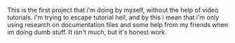 This is the first project that i'm doing by myself, without the help of video tutorials.
I'm trying to escape tutorial hell, and by this i mean that i'm only using research on documentation files and some help from my friends when im doing dumb stuff.
It isn't much, but it's honest work.
